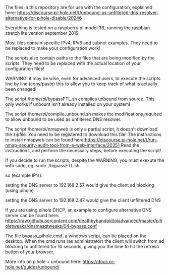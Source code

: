 The files in this repository are for use with the configuration, explained here:
https://discourse.pi-hole.net/t/unbound-as-unfiltered-dns-resolver-alternative-for-pihole-disable/20246

Everything is tested on a raspberry pi model 3B, running the raspbian stretch lite version september 2019

Most files contain specific IPv4, IPv6 and subnet examples.
They need to be replaced to make your configuration work!

The scripts also contain paths to the files that are being modified by the scripts.
They need to be replaced with the actual location of your configuration files!

WARNING: it may be wise, even for advanced users, to execute the scripts line by line (copy/paste) this to allow you to keep track of what is actually been changed!

The script /home/pi/bypassFTL.sh compiles unbound from source. This only works if unbount isn’t already installed on your system!

The script /home/pi/compile_unbound.sh makes the modifications,required to allow unbound to be used as unfiltered DNS resolver.

The script /home/pi/nmapweb is only a partial script, it doesn't download the zipfile. You need to be registered to download this file!
The instructions to install nmapweb can be found here:https://discourse.pi-hole.net/t/run-nmap-security-audit-tool-from-a-web-interface/20351
Read the instructions, and perform the necessary steps, before executing the script!

If you decide to run the scripts, despite the WARNING, you must exexute the with sudo, eg. sudo ./bypassFTL.sh

so (example IP's):

setting the DNS server to 192.168.2.57 would give the client ad blocking (using pihole)

setting the DNS server to 192.168.2.47 would give the client unfiltered DNS

If you are using pihole DHCP, an example to configure alternative DNS server can be found here:
https://raw.githubusercontent.com/deathbybandaid/piadvanced/master/piholetweaks/dnsmasqtweaks/04-bypass.conf

The file bypass_pihole.cmd, a windows script, can be placed on the desktop. When the cmd runs (as administrator) the client will switch from ad blocking to unfiltered for 10 seconds, giving you the time to hit the refresh button of your browser. 

More info on pihole + unbound here:
https://docs.pi-hole.net/guides/unbound/
